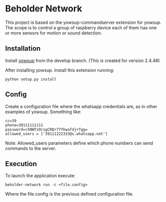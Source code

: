 # Beholder Network
This project is based on the yowsup-commandserver extension for yowsup. The scope is to control a group of raspberry device each of them has one or more sensors for motion or sound detection.

## Installation

Install [yowsup](https://github.com/tgalal/yowsup/tree/develop) from the develop branch. (This is created for version 2.4.48)

After installing yowsup. Install this extension running:
```
python setup.py install
```

## Config
Create a configuration file where the whatsapp credentials are, as in other examples of yowsup. Something like:

	cc=39
	phone=39111111111
	password=c5NWTzOrsgCRQr77Yhwafdj+Tgg=
	allowed_users = ['39111222333@s.whatsapp.net']

Note: Allowed_users parameters define which phone numbers can send commands to the server. 

## Execution

To launch the application execute:

	beholder-network run -c <file.config>
	
Where the file.config is the previous defined configuration file.


